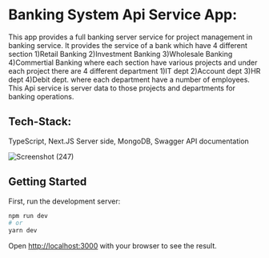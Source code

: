 # Banking System Api Service App:
This app provides a full banking server service for project management in banking service.
It provides the service of a bank which have 4 different section 1)Retail Banking 2)Investment Banking 3)Wholesale Banking 4)Commertial Banking
where each section have various projects and under each project there are 4 different department 1)IT dept 2)Account dept 3)HR dept 4)Debit dept.
where each department have a number of employees.
This Api service is server data to those projects and departments for banking operations.

## Tech-Stack:
TypeScript, Next.JS Server side, MongoDB, Swagger API documentation

![Screenshot (247)](https://user-images.githubusercontent.com/92887905/212463656-d3c7329c-8aff-4f87-940e-71c7d86051a4.png)
## Getting Started

First, run the development server:

```bash
npm run dev
# or
yarn dev
```

Open [http://localhost:3000](http://localhost:3000) with your browser to see the result.
